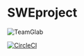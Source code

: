 # SWEproject
![![TeamGlab](https://circleci.com/gh/TeamGlab/SWEproject.svg?style=svg)](https://app.circleci.com/pipelines/github/TeamGlab/SWEproject)

[![CircleCI](https://circleci.com/gh/circleci/circleci-docs.svg?style=svg)](https://circleci.com/gh/circleci/circleci-docs)
